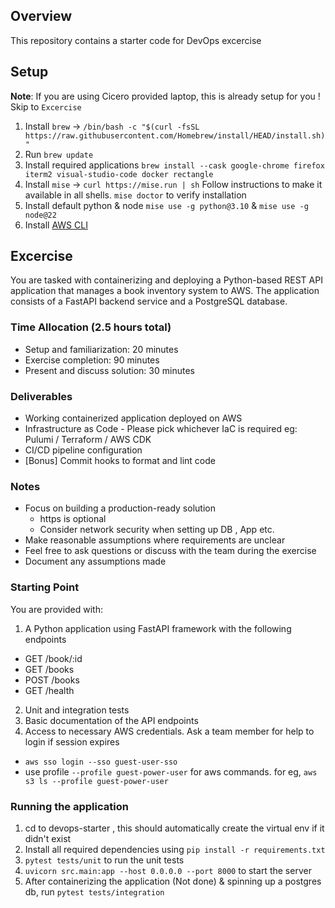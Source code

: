 ## Overview

This repository contains a starter code for DevOps excercise

## Setup
**Note**: If you are using Cicero provided laptop, this is already setup for you ! Skip to `Excercise` 

1. Install `brew` -> `/bin/bash -c "$(curl -fsSL https://raw.githubusercontent.com/Homebrew/install/HEAD/install.sh)"`
1. Run `brew update`
1. Install required applications 
 `brew install --cask google-chrome firefox iterm2 visual-studio-code docker rectangle` 
1. Install `mise` -> `curl https://mise.run | sh` Follow instructions to make it available in all shells. `mise doctor` to verify installation
1. Install default python & node `mise use -g python@3.10` & `mise use -g node@22` 
1. Install [AWS CLI](https://docs.aws.amazon.com/cli/latest/userguide/getting-started-install.html)


## Excercise
You are tasked with containerizing and deploying a Python-based REST API application that manages a book inventory system to AWS. The application consists of a FastAPI backend service and a PostgreSQL database.

### Time Allocation (2.5 hours total)

- Setup and familiarization: 20 minutes
- Exercise completion: 90 minutes
- Present and discuss solution: 30 minutes

### Deliverables

- Working containerized application deployed on AWS
- Infrastructure as Code  - Please pick whichever IaC is required eg: Pulumi / Terraform / AWS CDK
- CI/CD pipeline configuration
- [Bonus] Commit hooks to format and lint code

### Notes
- Focus on building a production-ready solution
  - https is optional
  - Consider network security when setting up DB , App etc. 
- Make reasonable assumptions where requirements are unclear
- Feel free to ask questions or discuss with the team during the exercise
- Document any assumptions made

### Starting Point
You are provided with:

1. A Python application using FastAPI framework with the following endpoints
  - GET /book/:id
  - GET /books
  - POST /books 
  - GET /health 
2. Unit and integration tests
3. Basic documentation of the API endpoints
4. Access to necessary AWS credentials. Ask a team member for help to login if session expires
  - `aws sso login --sso guest-user-sso`
  - use profile `--profile guest-power-user` for aws commands. for eg, `aws s3 ls --profile guest-power-user` 

### Running the application
1. cd to devops-starter , this should automatically create the virtual env if it didn't exist
2. Install all required dependencies using `pip install -r requirements.txt`
3. `pytest tests/unit` to run the unit tests
3. `uvicorn src.main:app --host 0.0.0.0 --port 8000`  to start the server
4. After containerizing the application (Not done) & spinning up a postgres db, run `pytest tests/integration`


